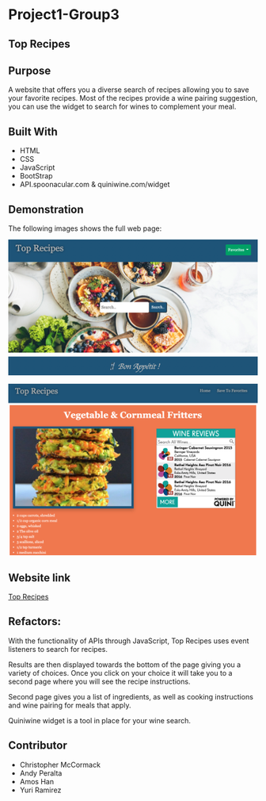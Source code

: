# Project1-Group3
## Top Recipes

## Purpose
A website that offers you a diverse search of recipes allowing you to save your favorite recipes. 
Most of the recipes provide a wine pairing suggestion, you can use the widget to search for wines to complement your meal.

## Built With
* HTML
* CSS
* JavaScript
* BootStrap
* API.spoonacular.com & quiniwine.com/widget

## Demonstration 
The following images shows the full web page:

![Home Page](./assets/images/home-image.png)

![Second Page](./assets/images/seconpg-image.png)

## Website link
[Top Recipes](https://andyp1223.github.io/Project1-Group3/)

## Refactors:
With the functionality of APIs through JavaScript, Top Recipes uses event listeners to search for recipes.

Results are then displayed towards the bottom of the page giving you a variety of choices. Once you click on your choice it will take you to a second page where you will see the recipe instructions.

Second page gives you a list of ingredients, as well as cooking instructions and wine pairing for meals that apply. 

Quiniwine widget is a tool in place for your wine search.

## Contributor
* Christopher McCormack
* Andy Peralta
* Amos Han
* Yuri Ramirez